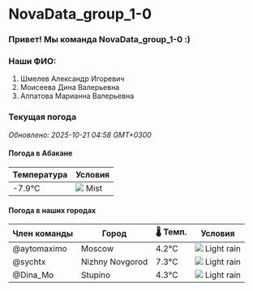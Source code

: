 # NovaData_group_1-0
### Привет! Мы команда NovaData_group_1-0 :)

### Наши ФИО:
1. Шмелев Александр Игоревич
2. Моисеева Дина Валерьевна
3. Алпатова Марианна Валерьевна

### Текущая погода
<!-- WEATHER:START -->
_Обновлено: 2025-10-21 04:58 GMT+0300_

#### Погода в Абакане

| Температура | Условия |
|-------------|----------|
| -7.9°C     | ![](https://cdn.weatherapi.com/weather/64x64/day/143.png) Mist |

#### Погода в наших городах

| Член команды  | Город               | 🌡️ Темп.  | Условия          |
|---------------|---------------------|-----------|--------------------|
| @aytomaximo    | Moscow              |    4.2°C | ![](https://cdn.weatherapi.com/weather/64x64/night/296.png) Light rain   |
| @sychtx        | Nizhny Novgorod     |    7.3°C | ![](https://cdn.weatherapi.com/weather/64x64/night/296.png) Light rain   |
| @Dina_Mo       | Stupino             |    4.3°C | ![](https://cdn.weatherapi.com/weather/64x64/night/296.png) Light rain   |

<!-- WEATHER:END -->
